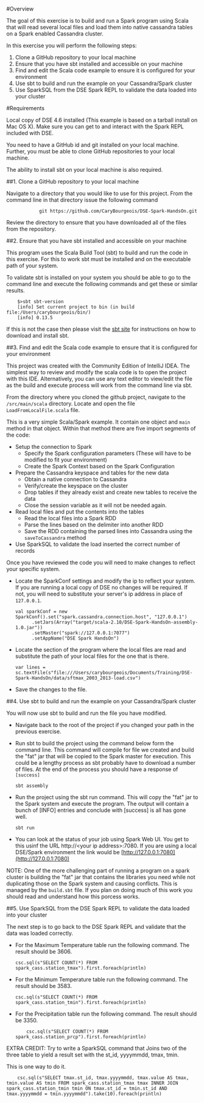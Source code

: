 #Overview

The goal of this exercise is to build and run a Spark program using Scala that will read several local files and load them into native cassandra tables on a Spark enabled Cassandra cluster.

In this exercise you will perform the following steps:

1. Clone a GitHub repository to your local machine
2. Ensure that you have sbt installed and accessible on your machine
3. Find and edit the Scala code example to ensure it is configured for your environment
4. Use sbt to build and run the example on your Cassandra/Spark cluster
5. Use SparkSQL from the DSE Spark REPL to validate the data loaded into your cluster

#Requirements

Local copy of DSE 4.6 installed (This example is based on a tarball install on Mac OS X). Make sure you can get to and interact with the Spark REPL included with DSE.

You need to have a GitHub id and git installed on your local machine. Further, you must be able to clone GitHub repositories to your local machine.

The ability to install sbt on your local machine is also required.

##1. Clone a GitHub repository to your local machine

Navigate to a directory that you would like to use for this project. From the command line in that directory issue the following command

                git https://github.com/CaryBourgeois/DSE-Spark-HandsOn.git

Review the directory to ensure that you have downloaded all of the files from the repository.

##2. Ensure that you have sbt installed and accessible on your machine

This program uses the Scala Build Tool (sbt) to build and run the code in this exercise. For this to work sbt must be installed and on the executable path of your system.

To validate sbt is installed on your system you should be able to go to the command line and execute the following commands and get these or similar results.

        $>sbt sbt-version
        [info] Set current project to bin (in build file:/Users/carybourgeois/bin/)
        [info] 0.13.5
If this is not the case then please visit the [sbt site](http://www.scala-sbt.org/) for instructions on how to download and install sbt.

##3. Find and edit the Scala code example to ensure that it is configured for your environment

This project was created with the Community Edition of IntelliJ IDEA. The simplest way to review and modify the scala code is to open the project with this IDE. Alternatively, you can use any text editor to view/edit the file as the build and execute process will work from the command line via sbt.

From the directory where you cloned the github project, navigate to the `/src/main/scala` directory. Locate and open the file `LoadFromLocalFile.scala` file.

This is a very simple Scala/Spark example. It contain one object and `main` method in that object. Within that method there are five import segments of the code:

  * Setup the connection to Spark
    * Specify the Spark configuration parameters (These will have to be modified to fit your environment)
    * Create the Spark Context based on the Spark Configuration
  * Prepare the Cassandra keyspace and tables for the new data
    * Obtain a native connection to Cassandra
    * Verify/create the keyspace on the cluster
    * Drop tables if they already exist and create new tables to receive the data
    * Close the session variable as it will not be needed again.
  * Read local files and put the contents into the tables
    * Read the local files into a Spark RDD
    * Parse the lines based on the delimiter into another RDD
    * Save the RDD containing the parsed lines into Cassandra using the `saveToCassandra` method
  * Use SparkSQL to validate the load inserted the correct number of records

Once you have reviewed the code you will need to make changes to reflect your specific system.

  * Locate the SparkConf settings and modify the ip to reflect your system. If you are running a local copy of DSE no changes will be required. If not, you will need to substitute your server's ip address in place of `127.0.0.1`.

        val sparkConf = new SparkConf().set("spark.cassandra.connection.host", "127.0.0.1")
              .setJars(Array("target/scala-2.10/DSE-Spark-HandsOn-assembly-1.0.jar"))
              .setMaster("spark://127.0.0.1:7077")
              .setAppName("DSE Spark HandsOn")
              
  * Locate the section of the program where the local files are read and substitute the path of your local files for the one that is there.

        var lines = sc.textFile(s"file:///Users/carybourgeois/Documents/Training/DSE-Spark-HandsOn/data/sftmax_2003_2013-load.csv")
  * Save the changes to the file.

##4. Use sbt to build and run the example on your Cassandra/Spark cluster

You will now use sbt to build and run the file you have modified.

  * Navigate back to the root of the project if you changed your path in the previous exercise.

  * Run sbt to build the project using the command below form the command line. This command will compile for file we created and build the "fat" jar that will be copied to the Spark master for execution. This could be a lengthy process as sbt probably have to download a number of files. At the end of the process you should have a response of `[success]`

        sbt assembly
  * Run the project using the sbt run command. This will copy the "fat" jar to the Spark system and execute the program. The output will contain a bunch of [INFO] entries and conclude with [success] is all has gone well.

        sbt run
  * You can look at the status of your job using Spark Web UI. You get to this usinf the URL http://\<your ip address\>:7080. If you are using a local DSE/Spark environment the link would be [http://127.0.0.1:7080](http://127.0.0.1:7080)

NOTE: One of the more challenging part of running a program on a spark cluster is building the "fat" jar that contains the libraries you need while not duplicating those on the Spark system and causing conflicts. This is managed by the `build.sbt` file. If you plan on doing much of this work you should read and understand how this porcess works.

##5. Use SparkSQL from the DSE Spark REPL to validate the data loaded into your cluster

The next step is to go back to the DSE Spark REPL and validate that the data was loaded correctly.

  * For the Maximum Temperature table run the following command. The result should be 3606.

        csc.sql(s"SELECT COUNT(*) FROM spark_cass.station_tmax").first.foreach(println)

  * For the Minimum Temperature table run the following command. The result should be 3583.

        csc.sql(s"SELECT COUNT(*) FROM spark_cass.station_tmin").first.foreach(println)

  * For the Precipitation table run the following command. The result should be 3350.

            csc.sql(s"SELECT COUNT(*) FROM spark_cass.station_prcp").first.foreach(println)

EXTRA CREDIT: Try to write a SparkSQL command that Joins two of the three table to yield a result set with the st_id, yyyymmdd, tmax, tmin.

This is one way to do it.

        csc.sql(s"SELECT tmax.st_id, tmax.yyyymmdd, tmax.value AS tmax, tmin.value AS tmin FROM spark_cass.station_tmax tmax INNER JOIN spark_cass.station_tmin tmin ON tmax.st_id = tmin.st_id AND tmax.yyyymmdd = tmin.yyyymmdd").take(10).foreach(println)

